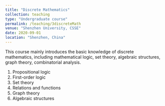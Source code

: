 ```yaml
---
title: "Discrete Mathematics"
collection: teaching
type: "Undergraduate course"
permalink: /teaching/3discreteMath
venue: "Shenzhen University, CSSE"
date: 2020-09-01
location: "Shenzhen, China"
---
```


This course mainly introduces the basic knowledge of discrete mathematics, including mathematical logic, set theory, algebraic structures, graph theory, combinatorial analysis.

1. Propositional logic
1. First-order logic
1. Set theory
1. Relations and functions
1. Graph theory
1. Algebraic structures
